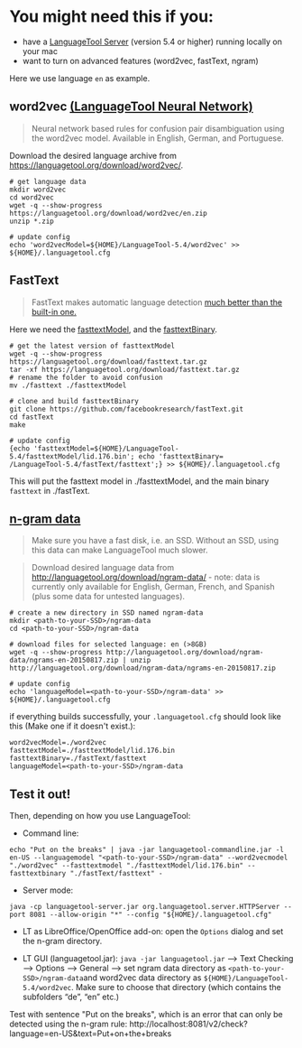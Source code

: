 
# You might need this if you: 
* have a [LanguageTool Server](https://dev.languagetool.org/http-server)  (version 5.4 or higher) running locally on your mac
* want to turn on advanced features (word2vec, fastText, ngram) 

Here we use language `en` as example. 



## word2vec [(LanguageTool Neural Network)](https://github.com/gulp21/languagetool-neural-network)

> Neural network based rules for confusion pair disambiguation using the word2vec model. Available in English, German, and Portuguese.

Download the desired language archive from https://languagetool.org/download/word2vec/. 


  ```
  # get language data 
  mkdir word2vec
  cd word2vec
  wget -q --show-progress https://languagetool.org/download/word2vec/en.zip
  unzip *.zip
  
  # update config 
  echo 'word2vecModel=${HOME}/LanguageTool-5.4/word2vec' >> ${HOME}/.languagetool.cfg
  ```
## FastText
> FastText makes automatic language detection [much better than the built-in one.](https://github.com/languagetool-org/languagetool/blob/master/languagetool-standalone/CHANGES.md#http-api--lt-server-4)

Here we need the [fasttextModel](https://fasttext.cc/docs/en/language-identification.html), and the [fasttextBinary](https://fasttext.cc/docs/en/support.html).

  ```
  # get the latest version of fasttextModel
  wget -q --show-progress https://languagetool.org/download/fasttext.tar.gz
  tar -xf https://languagetool.org/download/fasttext.tar.gz
  # rename the folder to avoid confusion
  mv ./fasttext ./fasttextModel 

  # clone and build fasttextBinary
  git clone https://github.com/facebookresearch/fastText.git
  cd fastText
  make

  # update config
  {echo 'fasttextModel=${HOME}/LanguageTool-5.4/fasttextModel/lid.176.bin'; echo 'fasttextBinary=
  /LanguageTool-5.4/fastText/fasttext';} >> ${HOME}/.languagetool.cfg
  ```
This will put the fasttext model in ./fasttextModel, and the main binary `fasttext` in ./fastText. 

## [n-gram data](https://dev.languagetool.org/finding-errors-using-n-gram-data)

> Make sure you have a fast disk, i.e. an SSD. Without an SSD, using this data can make LanguageTool much slower.

> Download desired language data from http://languagetool.org/download/ngram-data/ - note: data is currently only available for English, German, French, and Spanish (plus some data for untested languages).

  ```
  # create a new directory in SSD named ngram-data
  mkdir <path-to-your-SSD>/ngram-data
  cd <path-to-your-SSD>/ngram-data
  
  # download files for selected language: en (>8GB)
  wget -q --show-progress http://languagetool.org/download/ngram-data/ngrams-en-20150817.zip | unzip http://languagetool.org/download/ngram-data/ngrams-en-20150817.zip 
  
  # update config 
  echo 'languageModel=<path-to-your-SSD>/ngram-data' >> ${HOME}/.languagetool.cfg
  ```

if everything builds successfully, your `.languagetool.cfg` should look like this (Make one if it doesn't exist.):
  ```
  word2vecModel=./word2vec
  fasttextModel=./fasttextModel/lid.176.bin
  fasttextBinary=./fastText/fasttext
  languageModel=<path-to-your-SSD>/ngram-data
  ```


## Test it out!
Then, depending on how you use LanguageTool:

* Command line: 
```
echo "Put on the breaks" | java -jar languagetool-commandline.jar -l en-US --languagemodel "<path-to-your-SSD>/ngram-data" --word2vecmodel "./word2vec" --fasttextmodel "./fasttextModel/lid.176.bin" --fasttextbinary "./fastText/fasttext" - 
```

* Server mode: 
```
java -cp languagetool-server.jar org.languagetool.server.HTTPServer --port 8081 --allow-origin "*" --config "${HOME}/.languagetool.cfg"
```

* LT as LibreOffice/OpenOffice add-on: open the `Options` dialog and set the n-gram directory.

+ LT GUI (languagetool.jar): `java -jar languagetool.jar` --> Text Checking --> Options --> General --> set ngram data directory as `<path-to-your-SSD>/ngram-data`and word2vec data directory as `${HOME}/LanguageTool-5.4/word2vec`. Make sure to choose that directory (which contains the subfolders “de”, “en” etc.)


Test with sentence "Put on the breaks", which is an error that can only be detected using the n-gram rule: 
http://localhost:8081/v2/check?language=en-US&text=Put+on+the+breaks


